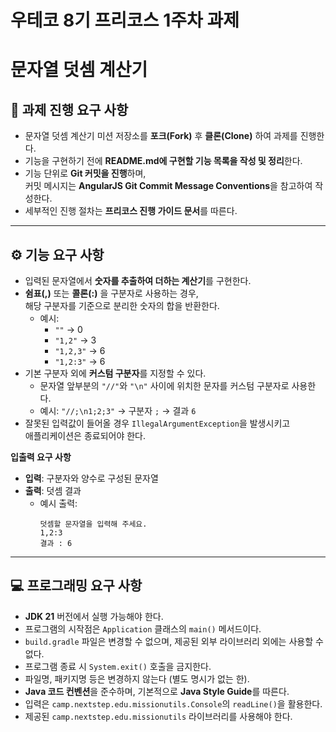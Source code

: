 # 우테코 8기 프리코스 1주차 과제

# 문자열 덧셈 계산기

## 📘 과제 진행 요구 사항

- 문자열 덧셈 계산기 미션 저장소를 **포크(Fork)** 후 **클론(Clone)** 하여 과제를 진행한다.  
- 기능을 구현하기 전에 **README.md에 구현할 기능 목록을 작성 및 정리**한다.  
- 기능 단위로 **Git 커밋을 진행**하며,  
  커밋 메시지는 **AngularJS Git Commit Message Conventions**을 참고하여 작성한다.  
- 세부적인 진행 절차는 **프리코스 진행 가이드 문서**를 따른다.

---

## ⚙️ 기능 요구 사항

- 입력된 문자열에서 **숫자를 추출하여 더하는 계산기**를 구현한다.
- **쉼표(,)** 또는 **콜론(:)** 을 구분자로 사용하는 경우,  
  해당 구분자를 기준으로 분리한 숫자의 합을 반환한다.  
  - 예시:  
    - `""` → 0  
    - `"1,2"` → 3  
    - `"1,2,3"` → 6  
    - `"1,2:3"` → 6  
- 기본 구분자 외에 **커스텀 구분자**를 지정할 수 있다.  
  - 문자열 앞부분의 `"//"`와 `"\n"` 사이에 위치한 문자를 커스텀 구분자로 사용한다.  
  - 예시: `"//;\n1;2;3"` → 구분자 `;` → 결과 `6`
- 잘못된 입력값이 들어올 경우 `IllegalArgumentException`을 발생시키고  
  애플리케이션은 종료되어야 한다.

**입출력 요구 사항**
- **입력**: 구분자와 양수로 구성된 문자열  
- **출력**: 덧셈 결과  
  - 예시 출력:
    ```
    덧셈할 문자열을 입력해 주세요.
    1,2:3
    결과 : 6
    ```

---

## 💻 프로그래밍 요구 사항

- **JDK 21** 버전에서 실행 가능해야 한다.  
- 프로그램의 시작점은 `Application` 클래스의 `main()` 메서드이다.  
- `build.gradle` 파일은 변경할 수 없으며, 제공된 외부 라이브러리 외에는 사용할 수 없다.  
- 프로그램 종료 시 `System.exit()` 호출을 금지한다.  
- 파일명, 패키지명 등은 변경하지 않는다 (별도 명시가 없는 한).  
- **Java 코드 컨벤션**을 준수하며, 기본적으로 **Java Style Guide**를 따른다.  
- 입력은 `camp.nextstep.edu.missionutils.Console`의 `readLine()`을 활용한다.  
- 제공된 `camp.nextstep.edu.missionutils` 라이브러리를 사용해야 한다.
